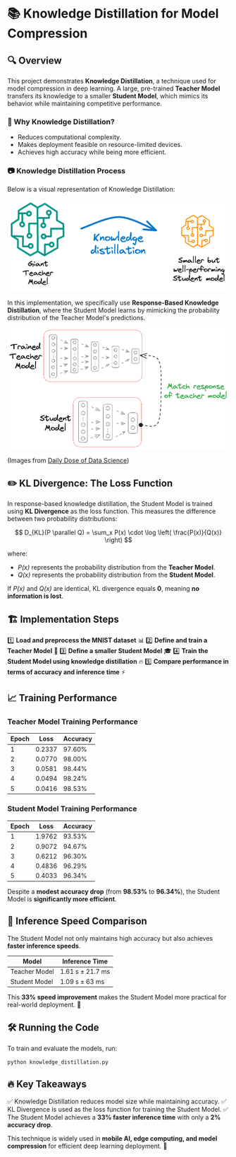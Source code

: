 # 📚 Knowledge Distillation for Model Compression

## 🔍 Overview

This project demonstrates **Knowledge Distillation**, a technique used for model compression in deep learning. A large, pre-trained **Teacher Model** transfers its knowledge to a smaller **Student Model**, which mimics its behavior while maintaining competitive performance.

### 📌 Why Knowledge Distillation?
- Reduces computational complexity.
- Makes deployment feasible on resource-limited devices.
- Achieves high accuracy while being more efficient.

### 📷 Knowledge Distillation Process
Below is a visual representation of Knowledge Distillation:

![Knowledge Distillation](images/knowledge_distillation.png)

In this implementation, we specifically use **Response-Based Knowledge Distillation**, where the Student Model learns by mimicking the probability distribution of the Teacher Model's predictions.

![Response-Based Knowledge Distillation](images/response_based.png)

(Images from [Daily Dose of Data Science](https://www.dailydoseofds.com/model-compression-a-critical-step-towards-efficient-machine-learning/))

## ✏️ KL Divergence: The Loss Function

In response-based knowledge distillation, the Student Model is trained using **KL Divergence** as the loss function. This measures the difference between two probability distributions:

$$
D_{KL}(P \parallel Q) = \sum_x P(x) \cdot \log \left( \frac{P(x)}{Q(x)} \right)
$$

where:
- *P(x)* represents the probability distribution from the **Teacher Model**.
- *Q(x)* represents the probability distribution from the **Student Model**.

If *P(x)* and *Q(x)* are identical, KL divergence equals **0**, meaning **no information is lost**.

## 🏗 Implementation Steps

1️⃣ **Load and preprocess the MNIST dataset** 📊
2️⃣ **Define and train a Teacher Model** 🏫
3️⃣ **Define a smaller Student Model** 🎓
4️⃣ **Train the Student Model using knowledge distillation** 🔥
5️⃣ **Compare performance in terms of accuracy and inference time** ⚡

## 📈 Training Performance

### **Teacher Model Training Performance**
| Epoch | Loss | Accuracy |
|--------|--------|------------|
| 1 | 0.2337 | 97.60% |
| 2 | 0.0770 | 98.00% |
| 3 | 0.0581 | 98.44% |
| 4 | 0.0494 | 98.24% |
| 5 | 0.0416 | 98.53% |

### **Student Model Training Performance**
| Epoch | Loss | Accuracy |
|--------|--------|------------|
| 1 | 1.9762 | 93.53% |
| 2 | 0.9072 | 94.67% |
| 3 | 0.6212 | 96.30% |
| 4 | 0.4836 | 96.29% |
| 5 | 0.4033 | 96.34% |

Despite a **modest accuracy drop** (from **98.53%** to **96.34%**), the Student Model is **significantly more efficient**.

## 🚀 Inference Speed Comparison

The Student Model not only maintains high accuracy but also achieves **faster inference speeds**.

| Model | Inference Time |
|--------|----------------|
| Teacher Model | 1.61 s ± 21.7 ms |
| Student Model | 1.09 s ± 63 ms |

This **33% speed improvement** makes the Student Model more practical for real-world deployment. 🚀

## 🛠 Running the Code

To train and evaluate the models, run:
```bash
python knowledge_distillation.py
```

## 🔥 Key Takeaways
✅ Knowledge Distillation reduces model size while maintaining accuracy.
✅ KL Divergence is used as the loss function for training the Student Model.
✅ The Student Model achieves a **33% faster inference time** with only a **2% accuracy drop**.

This technique is widely used in **mobile AI, edge computing, and model compression** for efficient deep learning deployment. 🚀